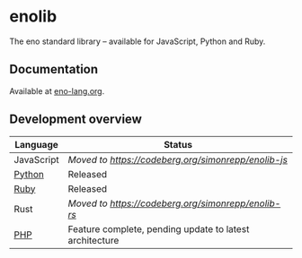 # enolib

The eno standard library – available for JavaScript, Python and Ruby.

## Documentation

Available at [eno-lang.org](https://eno-lang.org/).

## Development overview

| Language | Status |
|  -- | -- |
| JavaScript  | *Moved to https://codeberg.org/simonrepp/enolib-js* |
| [Python](https://github.com/eno-lang/enolib/tree/master/python) | Released |
| [Ruby](https://github.com/eno-lang/enolib/tree/master/ruby)  | Released |
| Rust  | *Moved to https://codeberg.org/simonrepp/enolib-rs* |
| [PHP](https://github.com/eno-lang/enolib/tree/php/php)  | Feature complete, pending update to latest architecture |
